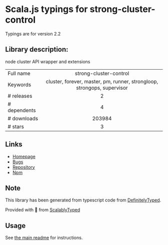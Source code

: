 
# Scala.js typings for strong-cluster-control

Typings are for version 2.2

## Library description:
node cluster API wrapper and extensions

|                    |                 |
| ------------------ | :-------------: |
| Full name          | strong-cluster-control |
| Keywords           | cluster, forever, master, pm, runner, strongloop, strongops, supervisor |
| # releases         | 2 |
| # dependents       | 4 |
| # downloads        | 203984 |
| # stars            | 3 |

## Links
- [Homepage](https://github.com/strongloop/strong-cluster-control#readme)
- [Bugs](https://github.com/strongloop/strong-cluster-control/issues)
- [Repository](https://github.com/strongloop/strong-cluster-control)
- [Npm](https://www.npmjs.com/package/strong-cluster-control)
    


## Note
This library has been generated from typescript code from [DefinitelyTyped](https://definitelytyped.org).

Provided with :purple_heart: from [ScalablyTyped](https://github.com/oyvindberg/ScalablyTyped)

## Usage
See [the main readme](../../readme.md) for instructions.


